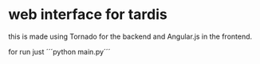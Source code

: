 web interface for tardis
========================

this is made using Tornado for the backend and Angular.js in the frontend.

for run just ´´´python main.py´´´

